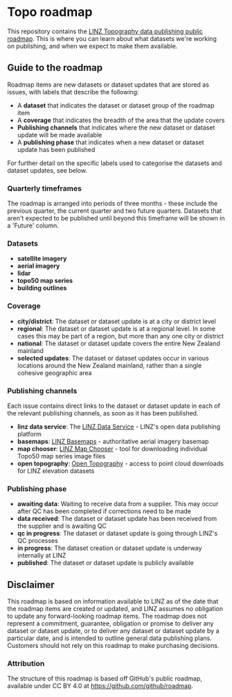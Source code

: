 # Topo roadmap

This repository contains the [LINZ Topography data publishing public roadmap](https://github.com/linz/topo-roadmap/projects/1?fullscreen=true). This is where you can learn about what datasets we're working on publishing, and when we expect to make them available.

## Guide to the roadmap

Roadmap items are new datasets or dataset updates that are stored as issues, with labels that describe the following:

- A **dataset** that indicates the dataset or dataset group of the roadmap item
- A **coverage** that indicates the breadth of the area that the update covers
- **Publishing channels** that indicates where the new dataset or dataset update will be made available
- A **publishing phase** that indicates when a new dataset or dataset update has been published

For further detail on the specific labels used to categorise the datasets and dataset updates, see below.

### Quarterly timeframes

The roadmap is arranged into periods of three months - these include the previous quarter, the current quarter and two future quarters. Datasets that aren't expected to be published until beyond this timeframe will be shown in a 'Future' column.

### Datasets

- **satellite imagery**
- **aerial imagery**
- **lidar**
- **topo50 map series**
- **building outlines**

### Coverage

- **city/district**: The dataset or dataset update is at a city or district level
- **regional**: The dataset or dataset update is at a regional level. In some cases this may be part of a region, but more than any one city or district
- **national**: The dataset or dataset update covers the entire New Zealand mainland
- **selected updates**: The dataset or dataset updates occur in various locations around the New Zealand mainland, rather than a single cohesive geographic area

### Publishing channels

Each issue contains direct links to the dataset or dataset update in each of the relevant publishing channels, as soon as it has been published.

- **linz data service**: The [LINZ Data Service](https://data.linz.govt.nz/) - LINZ's open data publishing platform
- **basemaps**: [LINZ Basemaps](https://basemaps.linz.govt.nz) - authoritative aerial imagery basemap
- **map chooser**: [LINZ Map Chooser](https://www.linz.govt.nz/land/maps/linz-topographic-maps/map-chooser) - tool for downloading individual Topo50 map series image files
- **open topography**: [Open Topography](https://portal.opentopography.org/dataCatalog?loc=New%20Zealand) - access to point cloud downloads for LINZ elevation datasets

### Publishing phase

- **awaiting data**: Waiting to receive data from a supplier. This may occur after QC has been completed if corrections need to be made
- **data received**: The dataset or dataset update has been received from the supplier and is awaiting QC
- **qc in progress**: The dataset or dataset update is going through LINZ's QC processes
- **in progress**: The dataset creation or dataset update is underway internally at LINZ
- **published**: The dataset or dataset update is publicly available

## Disclaimer

This roadmap is based on information available to LINZ as of the date that the roadmap items are created or updated, and LINZ assumes no obligation to update any forward-looking roadmap items. The roadmap does not represent a commitment, guarantee, obligation or promise to deliver any dataset or dataset update, or to deliver any dataset or dataset update by a particular date, and is intended to outline general data publishing plans. Customers should not rely on this roadmap to make purchasing decisions.

### Attribution

The structure of this roadmap is based off GitHub's public roadmap, available under CC BY 4.0 at https://github.com/github/roadmap.
